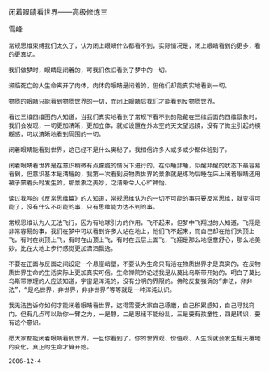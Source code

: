 闭着眼睛看世界——高级修炼三

雪峰


    常规思维束缚我们太久了，认为闭上眼睛什么都看不到，实际情况是，闭上眼睛看到的更多，看的更真切。

    我们做梦时，眼睛是闭着的，可我们依旧看到了梦中的一切。

    濒临死亡的人生命离开了肉体，肉体的眼睛是闭着的，但他们却能真实地看到一切。

    物质的眼睛只能看到物质世界的一切，而闭上眼睛后我们才能看到反物质世界。

    看过三维四维图的人知道，当我们真实地看到了常规下看不到的隐藏在三维后面的四维景象时，我们会发现，一切更加清晰，更加立体，就如设置在外太空的天文望远镜，没有了微尘引起的模糊感，可以清晰地看到周围的一切。

    闭着眼睛能看到世界，这已经不是什么奥秘了，我相信许多人或多或少都体验到了。

    闭着眼睛看世界是在意识稍微有点朦胧的情况下进行的，在似睡非睡，似醒非醒的状态下最容易看到，但意识基本是清醒的，我第一次看到反物质世界的景象就是练功后睡在床上闭着眼睛还用被子蒙着头时发生的，那景象之美妙，之清晰令人心旷神怡。

    读过我写的《反常思维篇》的人知道，常规思维认为的一切不可能的事只要反常思维，就变得可能了，没有什么不可能的事，只有思维能力达不到的事。

    常规思维认为人无法飞行，因为有地球引力的作用，飞不起来，但梦中飞翔过的人知道，飞翔是非常容易的事，我们在梦中可以看到许多人站在地上，他们飞不起来，而自己却在他们头顶上飞，有时在树顶上飞，有时在山顶上飞，有时在云层上面飞，飞翔是那么地惬意舒心，那么地美妙，比在大地上步行感觉更加潇洒飘逸。

    不要在正面与反面之间设定一个悬崖峭壁，不要认为生命只有活在物质世界才是真实的，在反物质世界生命的生活实际上更加真实可信。生命禅院的论述我是从莫比乌斯带开始的，明白了莫比乌斯带原理的人应该知道，宇宙是浑沌的，没有分明的界限的。佛陀反复强调的“非法，非非法”，“是名世界，非世界，非非世界”等等就是一种浑沌认识。

    我无法告诉你如何才能闭着眼睛看世界，这得需要大家自己琢磨，自己积累感知，自己寻找窍门，但有几点可以助你一臂之力，一是静，二是思绪不能纷乱，三是要有孩童性，四是转识，要有这个意识。

    愿大家都能闭着眼睛看到世界，一旦你看到了，你的世界观、价值观、人生观就会发生翻天覆地的变化，真正的生命才算开始。

    2006-12-4



